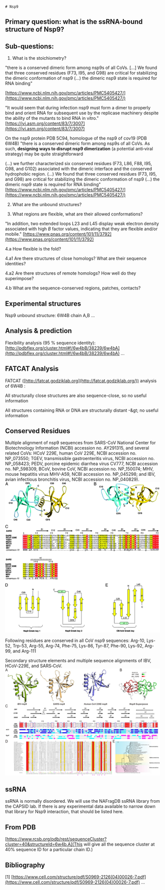     # Nsp9

## Primary question: what is the ssRNA-bound structure of Nsp9?
## Sub-questions:

1. What is the stoichiometry?

&quot;there is a conserved dimeric form among nsp9s of all CoVs. [...] We found that three conserved residues (F73, I95, and G98) are critical for stabilizing the dimeric conformation of nsp9 (...) the dimeric nsp9 state is required for RNA binding&quot;

[https://www.ncbi.nlm.nih.gov/pmc/articles/PMC5405427/](https://www.ncbi.nlm.nih.gov/pmc/articles/PMC5405427/)

&quot;It would seem that during infection nsp9 must form a dimer to properly bind and orient RNA for subsequent use by the replicase machinery despite the ability of the mutants to bind RNA in vitro.&quot;
[https://jvi.asm.org/content/83/7/3007](https://jvi.asm.org/content/83/7/3007)

On the nsp9 protein PDB 5C94, homologue of the nsp9 of cov19 (PDB 6W4B)
&quot;there is a conserved dimeric form among nsp9s of all CoVs. As such, **designing ways to disrupt nsp9 dimerization** (a potential anti‐viral strategy) may be quite straightforward

(...) we further characterized six conserved residues (F73, L86, F88, I95, G98, and G102) associated with the dimeric interface and the conserved hydrophobic region. (...) We found that three conserved residues (F73, I95, and G98) are critical for stabilizing the dimeric conformation of nsp9 (...) the dimeric nsp9 state is required for RNA binding&quot;
[https://www.ncbi.nlm.nih.gov/pmc/articles/PMC5405427/](https://www.ncbi.nlm.nih.gov/pmc/articles/PMC5405427/)

2. What are the unbound structures?

3. What regions are flexible, what are their allowed conformations?

&quot;In addition, two extended loops L23 and L45 display weak electron density associated with high _B_ factor values, indicating that they are flexible and/or mobile.&quot;
[https://www.pnas.org/content/101/11/3792](https://www.pnas.org/content/101/11/3792)

4.a How flexible is the fold?

4.a1 Are there structures of close homologs? What are their sequence identities?

4.a2 Are there structures of remote homologs? How well do they superimpose?

4.b What are the sequence-conserved regions, patches, contacts?

## Experimental structures
Nsp9 unbound structure: 6W4B chain A,B
...

## Analysis &amp; prediction
Flexibility analysis (95 % sequence identity): [http://pdbflex.org/cluster.html#!/6w4bB/38239/6w4bA](http://pdbflex.org/cluster.html#!/6w4bB/38239/6w4bA)
...

## FATCAT Analysis
FATCAT ([http://fatcat.godziklab.org](http://fatcat.godziklab.org/)) analysis of 6W4B :

All structurally close structures are also sequence-close, so no useful information

All structures containing RNA or DNA are structurally distant -\&gt; no useful information

## Conserved Residues
Multiple alignment of nsp9 sequences from SARS-CoV National Center for Biotechnology Information (NCBI) accession no. AY291315, and several related CoVs: HCoV 229E, human CoV 229E, NCBI accession no. NP_073550; TGEV, transmissible gastroenteritis virus, NCBI accession no. NP_058423; PEDV, porcine epidemic diarrhea virus CV777, NCBI accession no. NP_598309, BCoV, bovine CoV, NCBI accession no. NP_150074; MHV, mouse hepatitis virus MHV-A59, NCBI accession no. NP_045298; and IBV, avian infectious bronchitis virus, NCBI accession no. NP_040829).
![alt text](https://github.com/sjdv1982/biohackathon-covid/blob/master/documentation/conserved_residues2.jpg?raw=true)

Following residues are conserved in all CoV nsp9 sequences:
Arg-10, Lys-52, Trp-53, Arg-55, Arg-74, Phe-75, Lys-86, Tyr-87, Phe-90, Lys-92, Arg-99, and Arg-111

Secondary structure elements and multiple sequence alignments of IBV, HCoV‐229E, and SARS‐CoV.
![alt text](https://github.com/sjdv1982/biohackathon-covid/blob/master/documentation/conserved_residues1.png?raw=true)


## ssRNA
ssRNA is normally disordered. We will use the NAFragDB ssRNA library from the CAPSID lab.
If there is any experimental data available to narrow down that library for Nsp9 interaction, that should be listed here.


## From PDB
[https://www.rcsb.org/pdb/rest/sequenceCluster?cluster=40&structureId=6w4b.A](This will give all the sequence cluster at 40% sequence ID for a particular chain ID.)  

## Bibliography
[1] [https://www.cell.com/structure/pdf/S0969-2126(04)00026-7.pdf](https://www.cell.com/structure/pdf/S0969-2126(04)00026-7.pdf)
...

